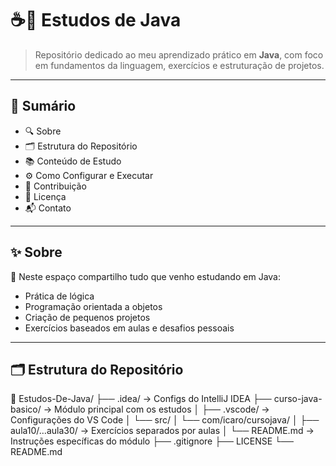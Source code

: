 # ☕📘 Estudos de Java

> Repositório dedicado ao meu aprendizado prático em **Java**, com foco em fundamentos da linguagem, exercícios e estruturação de projetos.

---

## 📑 Sumário

- 🔍 Sobre  
- 🗂️ Estrutura do Repositório  
- 📚 Conteúdo de Estudo  
- ⚙️ Como Configurar e Executar  
- 🤝 Contribuição  
- 📄 Licença  
- 📬 Contato  

---

## ✨ Sobre

🚀 Neste espaço compartilho tudo que venho estudando em Java:  
- Prática de lógica  
- Programação orientada a objetos  
- Criação de pequenos projetos  
- Exercícios baseados em aulas e desafios pessoais

---

## 🗂️ Estrutura do Repositório
📁 Estudos-De-Java/ ├── .idea/ → Configs do IntelliJ IDEA ├── curso-java-basico/ → Módulo principal com os estudos │ ├── .vscode/ → Configurações do VS Code │ └── src/ │ └── com/icaro/cursojava/ │ ├── aula10/…aula30/ → Exercícios separados por aulas │ └── README.md → Instruções específicas do módulo ├── .gitignore ├── LICENSE └── README.md
